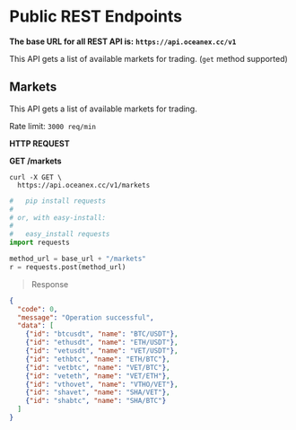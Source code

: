 # Public REST Endpoints

**The base URL for all REST API is:**
**`https://api.oceanex.cc/v1`**

This API gets a list of available markets for trading. (`get` method supported)



## Markets
This API gets a list of available markets for trading.

Rate limit: `3000 req/min`

**HTTP REQUEST**

**GET /markets**




```shell
curl -X GET \
  https://api.oceanex.cc/v1/markets
```

```python
#   pip install requests
#
# or, with easy-install:
#
#   easy_install requests
import requests

method_url = base_url + "/markets"
r = requests.post(method_url)
```

> Response

```json
{
  "code": 0,
  "message": "Operation successful",
  "data": [
    {"id": "btcusdt", "name": "BTC/USDT"},
    {"id": "ethusdt", "name": "ETH/USDT"},
    {"id": "vetusdt", "name": "VET/USDT"},
    {"id": "ethbtc", "name": "ETH/BTC"},
    {"id": "vetbtc", "name": "VET/BTC"},
    {"id": "veteth", "name": "VET/ETH"},
    {"id": "vthovet", "name": "VTHO/VET"},
    {"id": "shavet", "name": "SHA/VET"},
    {"id": "shabtc", "name": "SHA/BTC"}
  ]
}
```
